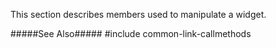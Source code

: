
<!--shortDescription-->
This section describes members used to manipulate a widget.
<!--/shortDescription-->

<!--fullDescription-->
#####See Also#####
#include common-link-callmethods
<!--/fullDescription-->